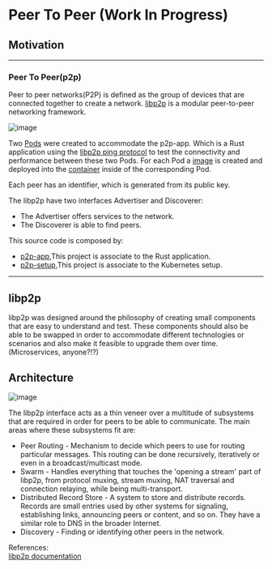 # Peer To Peer (Work In Progress)

## Motivation


<hr>

### Peer To Peer(p2p)

Peer to peer networks(P2P) is defined as the group of devices that are connected together to create a network. [libp2p](https://libp2p.io/) is a modular peer-to-peer networking framework.

![image](https://user-images.githubusercontent.com/76512851/214358618-6d3895ff-2da4-4169-840c-200499844b58.png)

Two [Pods](https://kubernetes.io/docs/concepts/workloads/pods/) were created to accommodate the p2p-app. Which is a Rust application using the [libp2p ping protocol](https://docs.libp2p.io/concepts/introduction/protocols/ping/) to test the connectivity and performance between these two Pods. For each Pod a [image](https://docs.docker.com/engine/reference/commandline/image/) is created and deployed into the [container](https://kubernetes.io/docs/concepts/containers/) inside of the corresponding Pod.

Each peer has an identifier, which is generated from its public key. 

The libp2p have two interfaces Advertiser and Discoverer:
<ul>
 <li>The Advertiser offers services to the network.</li>
 <li>The Discoverer is able to find peers.</li>
</ul>




This source code is composed by:
<ul>
  <li><a href="https://github.com/gcp-development/peer-to-peer/tree/main/p2p-app" target="_self">p2p-app</a>,This project is associate to the Rust application.</li>
  <li><a href="https://github.com/gcp-development/peer-to-peer/tree/main/p2p-setup" target="_self">p2p-setup</a>,This project is associate to the Kubernetes setup.</li>
</ul>

<hr>

## libp2p

libp2p was designed around the philosophy of creating small components that are easy to understand and test. These components should also be able to be swapped in order to accommodate different technologies or scenarios and also make it feasible to upgrade them over time. (Microservices, anyone?!?)

## Architecture

![image](https://user-images.githubusercontent.com/76512851/214889597-8540ce06-66e6-4739-b8df-22823a92fb78.png)

The libp2p interface acts as a thin veneer over a multitude of subsystems that are required in order for peers to be able to communicate. The main areas where these subsystems fit are:
<ul>
  <li>Peer Routing - Mechanism to decide which peers to use for routing particular messages. This routing can be done recursively, iteratively or even in a broadcast/multicast mode.</li>
  <li>Swarm - Handles everything that touches the 'opening a stream' part of libp2p, from protocol muxing, stream muxing, NAT traversal and connection relaying, while being multi-transport.</li>
  <li>Distributed Record Store - A system to store and distribute records. Records are small entries used by other systems for signaling, establishing links, announcing peers or content, and so on. They have a similar role to DNS in the broader Internet.</li>
  <li>Discovery - Finding or identifying other peers in the network.</li>
</ul>

References:<br>
[libp2p documentation](https://docs.libp2p.io/concepts/introduction/overview/)<br>


